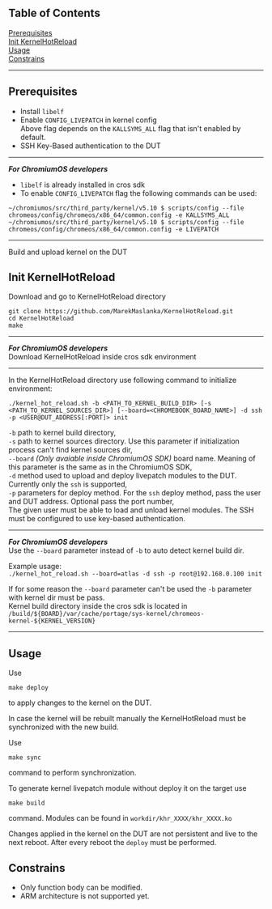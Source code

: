 ## Table of Contents
[Prerequisites](#prerequisites)  
[Init KernelHotReload](#init)  
[Usage](#usage)  
[Constrains](#constrains)  

---

<a name="prerequisites"></a>
## Prerequisites
 - Install `libelf`
 - Enable `CONFIG_LIVEPATCH` in kernel config  
 Above flag depends on the `KALLSYMS_ALL` flag that isn't enabled by default.
 - SSH Key-Based authentication to the DUT
***
_**For ChromiumOS developers**_  
 - `libelf` is already installed in cros sdk
 - To enable `CONFIG_LIVEPATCH` flag the following commands can be used:
  ```
~/chromiumos/src/third_party/kernel/v5.10 $ scripts/config --file chromeos/config/chromeos/x86_64/common.config -e KALLSYMS_ALL
~/chromiumos/src/third_party/kernel/v5.10 $ scripts/config --file chromeos/config/chromeos/x86_64/common.config -e LIVEPATCH
 ```
***
Build and upload kernel on the DUT

<a name="init"></a>
## Init KernelHotReload
Download and go to KernelHotReload directory
```
git clone https://github.com/MarekMaslanka/KernelHotReload.git
cd KernelHotReload
make
```
***
_**For ChromiumOS developers**_  
Download KernelHotReload inside cros sdk environment
***
In the KernelHotReload directory use following command to initialize environment:
```
./kernel_hot_reload.sh -b <PATH_TO_KERNEL_BUILD_DIR> [-s <PATH_TO_KERNEL_SOURCES_DIR>] [--board=<CHROMEBOOK_BOARD_NAME>] -d ssh -p <USER@DUT_ADDRESS[:PORT]> init
```
`-b` path to kernel build directory,  
`-s` path to kernel sources directory. Use this parameter if initialization process can't find kernel sources dir,  
`--board` *(Only avaiable inside ChromiumOS SDK)* board name. Meaning of this parameter is the same as in the ChromiumOS SDK,  
`-d` method used to upload and deploy livepatch modules to the DUT. Currently only the `ssh` is supported,  
`-p` parameters for deploy method. For the `ssh` deploy method, pass the user and DUT address. Optional pass the port number,  
The given user must be able to load and unload kernel modules. The SSH must be configured to use key-based authentication.


***
_**For ChromiumOS developers**_  
Use the `--board` parameter instead of `-b` to auto detect kernel build dir. 

Example usage:  
`./kernel_hot_reload.sh --board=atlas -d ssh -p root@192.168.0.100 init`

If for some reason the `--board` parameter can't be used the `-b` parameter with kernel dir must be pass.  
Kernel build directory inside the cros sdk is located in `/build/${BOARD}/var/cache/portage/sys-kernel/chromeos-kernel-${KERNEL_VERSION}`
***

<a name="usage"></a>
## Usage
Use
```
make deploy
```
to apply changes to the kernel on the DUT.

In case the kernel will be rebuilt manually the KernelHotReload must be synchronized with the new build.

Use
```
make sync
```
command to perform synchronization.

To generate kernel livepatch module without deploy it on the target use
```
make build
```
command. Modules can be found in `workdir/khr_XXXX/khr_XXXX.ko`

Changes applied in the kernel on the DUT are not persistent and live to the next reboot. After every reboot the `deploy` must be performed.

<a name="constrains"></a>
## Constrains
 - Only function body can be modified.
 - ARM architecture is not supported yet.
